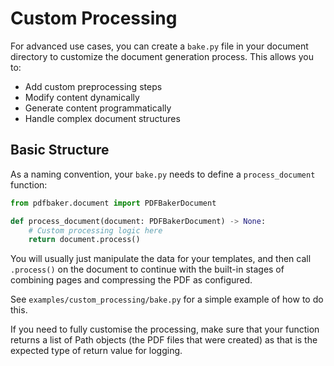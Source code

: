 # Custom Processing

For advanced use cases, you can create a `bake.py` file in your document directory to
customize the document generation process. This allows you to:

- Add custom preprocessing steps
- Modify content dynamically
- Generate content programmatically
- Handle complex document structures

## Basic Structure

As a naming convention, your `bake.py` needs to define a `process_document` function:

```python
from pdfbaker.document import PDFBakerDocument

def process_document(document: PDFBakerDocument) -> None:
    # Custom processing logic here
    return document.process()
```

You will usually just manipulate the data for your templates, and then call `.process()`
on the document to continue with the built-in stages of combining pages and compressing
the PDF as configured.

See `examples/custom_processing/bake.py` for a simple example of how to do this.

If you need to fully customise the processing, make sure that your function returns a
list of Path objects (the PDF files that were created) as that is the expected type of
return value for logging.
